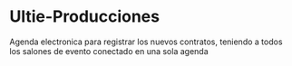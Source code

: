 # Ultie-Producciones
Agenda electronica para registrar los nuevos contratos, teniendo a todos los salones de evento conectado en una sola agenda 
